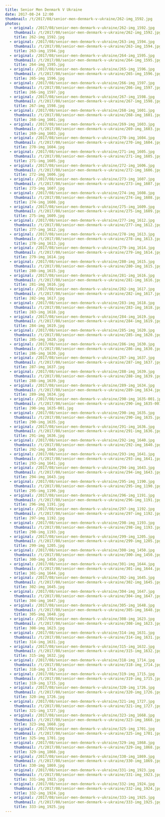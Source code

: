 ```yaml
---
title: Senior Men Denmark V Ukraine
date: 2017-08-24 12:00
thumbnail: /t/2017/08/senior-men-denmark-v-ukraine/262-img_1592.jpg
photos:
  - original: /2017/08/senior-men-denmark-v-ukraine/262-img_1592.jpg
    thumbnail: /t/2017/08/senior-men-denmark-v-ukraine/262-img_1592.jpg
    title: 262-img_1592.jpg
  - original: /2017/08/senior-men-denmark-v-ukraine/263-img_1594.jpg
    thumbnail: /t/2017/08/senior-men-denmark-v-ukraine/263-img_1594.jpg
    title: 263-img_1594.jpg
  - original: /2017/08/senior-men-denmark-v-ukraine/264-img_1595.jpg
    thumbnail: /t/2017/08/senior-men-denmark-v-ukraine/264-img_1595.jpg
    title: 264-img_1595.jpg
  - original: /2017/08/senior-men-denmark-v-ukraine/265-img_1596.jpg
    thumbnail: /t/2017/08/senior-men-denmark-v-ukraine/265-img_1596.jpg
    title: 265-img_1596.jpg
  - original: /2017/08/senior-men-denmark-v-ukraine/266-img_1597.jpg
    thumbnail: /t/2017/08/senior-men-denmark-v-ukraine/266-img_1597.jpg
    title: 266-img_1597.jpg
  - original: /2017/08/senior-men-denmark-v-ukraine/267-img_1598.jpg
    thumbnail: /t/2017/08/senior-men-denmark-v-ukraine/267-img_1598.jpg
    title: 267-img_1598.jpg
  - original: /2017/08/senior-men-denmark-v-ukraine/268-img_1601.jpg
    thumbnail: /t/2017/08/senior-men-denmark-v-ukraine/268-img_1601.jpg
    title: 268-img_1601.jpg
  - original: /2017/08/senior-men-denmark-v-ukraine/269-img_1603.jpg
    thumbnail: /t/2017/08/senior-men-denmark-v-ukraine/269-img_1603.jpg
    title: 269-img_1603.jpg
  - original: /2017/08/senior-men-denmark-v-ukraine/270-img_1604.jpg
    thumbnail: /t/2017/08/senior-men-denmark-v-ukraine/270-img_1604.jpg
    title: 270-img_1604.jpg
  - original: /2017/08/senior-men-denmark-v-ukraine/271-img_1605.jpg
    thumbnail: /t/2017/08/senior-men-denmark-v-ukraine/271-img_1605.jpg
    title: 271-img_1605.jpg
  - original: /2017/08/senior-men-denmark-v-ukraine/272-img_1606.jpg
    thumbnail: /t/2017/08/senior-men-denmark-v-ukraine/272-img_1606.jpg
    title: 272-img_1606.jpg
  - original: /2017/08/senior-men-denmark-v-ukraine/273-img_1607.jpg
    thumbnail: /t/2017/08/senior-men-denmark-v-ukraine/273-img_1607.jpg
    title: 273-img_1607.jpg
  - original: /2017/08/senior-men-denmark-v-ukraine/274-img_1608.jpg
    thumbnail: /t/2017/08/senior-men-denmark-v-ukraine/274-img_1608.jpg
    title: 274-img_1608.jpg
  - original: /2017/08/senior-men-denmark-v-ukraine/275-img_1609.jpg
    thumbnail: /t/2017/08/senior-men-denmark-v-ukraine/275-img_1609.jpg
    title: 275-img_1609.jpg
  - original: /2017/08/senior-men-denmark-v-ukraine/277-img_1612.jpg
    thumbnail: /t/2017/08/senior-men-denmark-v-ukraine/277-img_1612.jpg
    title: 277-img_1612.jpg
  - original: /2017/08/senior-men-denmark-v-ukraine/278-img_1613.jpg
    thumbnail: /t/2017/08/senior-men-denmark-v-ukraine/278-img_1613.jpg
    title: 278-img_1613.jpg
  - original: /2017/08/senior-men-denmark-v-ukraine/279-img_1614.jpg
    thumbnail: /t/2017/08/senior-men-denmark-v-ukraine/279-img_1614.jpg
    title: 279-img_1614.jpg
  - original: /2017/08/senior-men-denmark-v-ukraine/280-img_1615.jpg
    thumbnail: /t/2017/08/senior-men-denmark-v-ukraine/280-img_1615.jpg
    title: 280-img_1615.jpg
  - original: /2017/08/senior-men-denmark-v-ukraine/281-img_1616.jpg
    thumbnail: /t/2017/08/senior-men-denmark-v-ukraine/281-img_1616.jpg
    title: 281-img_1616.jpg
  - original: /2017/08/senior-men-denmark-v-ukraine/282-img_1617.jpg
    thumbnail: /t/2017/08/senior-men-denmark-v-ukraine/282-img_1617.jpg
    title: 282-img_1617.jpg
  - original: /2017/08/senior-men-denmark-v-ukraine/283-img_1618.jpg
    thumbnail: /t/2017/08/senior-men-denmark-v-ukraine/283-img_1618.jpg
    title: 283-img_1618.jpg
  - original: /2017/08/senior-men-denmark-v-ukraine/284-img_1619.jpg
    thumbnail: /t/2017/08/senior-men-denmark-v-ukraine/284-img_1619.jpg
    title: 284-img_1619.jpg
  - original: /2017/08/senior-men-denmark-v-ukraine/285-img_1620.jpg
    thumbnail: /t/2017/08/senior-men-denmark-v-ukraine/285-img_1620.jpg
    title: 285-img_1620.jpg
  - original: /2017/08/senior-men-denmark-v-ukraine/286-img_1630.jpg
    thumbnail: /t/2017/08/senior-men-denmark-v-ukraine/286-img_1630.jpg
    title: 286-img_1630.jpg
  - original: /2017/08/senior-men-denmark-v-ukraine/287-img_1637.jpg
    thumbnail: /t/2017/08/senior-men-denmark-v-ukraine/287-img_1637.jpg
    title: 287-img_1637.jpg
  - original: /2017/08/senior-men-denmark-v-ukraine/288-img_1639.jpg
    thumbnail: /t/2017/08/senior-men-denmark-v-ukraine/288-img_1639.jpg
    title: 288-img_1639.jpg
  - original: /2017/08/senior-men-denmark-v-ukraine/289-img_1634.jpg
    thumbnail: /t/2017/08/senior-men-denmark-v-ukraine/289-img_1634.jpg
    title: 289-img_1634.jpg
  - original: /2017/08/senior-men-denmark-v-ukraine/290-img_1635-001.jpg
    thumbnail: /t/2017/08/senior-men-denmark-v-ukraine/290-img_1635-001.jpg
    title: 290-img_1635-001.jpg
  - original: /2017/08/senior-men-denmark-v-ukraine/290-img_1635.jpg
    thumbnail: /t/2017/08/senior-men-denmark-v-ukraine/290-img_1635.jpg
    title: 290-img_1635.jpg
  - original: /2017/08/senior-men-denmark-v-ukraine/291-img_1636.jpg
    thumbnail: /t/2017/08/senior-men-denmark-v-ukraine/291-img_1636.jpg
    title: 291-img_1636.jpg
  - original: /2017/08/senior-men-denmark-v-ukraine/292-img_1640.jpg
    thumbnail: /t/2017/08/senior-men-denmark-v-ukraine/292-img_1640.jpg
    title: 292-img_1640.jpg
  - original: /2017/08/senior-men-denmark-v-ukraine/293-img_1641.jpg
    thumbnail: /t/2017/08/senior-men-denmark-v-ukraine/293-img_1641.jpg
    title: 293-img_1641.jpg
  - original: /2017/08/senior-men-denmark-v-ukraine/294-img_1643.jpg
    thumbnail: /t/2017/08/senior-men-denmark-v-ukraine/294-img_1643.jpg
    title: 294-img_1643.jpg
  - original: /2017/08/senior-men-denmark-v-ukraine/295-img_1190.jpg
    thumbnail: /t/2017/08/senior-men-denmark-v-ukraine/295-img_1190.jpg
    title: 295-img_1190.jpg
  - original: /2017/08/senior-men-denmark-v-ukraine/296-img_1191.jpg
    thumbnail: /t/2017/08/senior-men-denmark-v-ukraine/296-img_1191.jpg
    title: 296-img_1191.jpg
  - original: /2017/08/senior-men-denmark-v-ukraine/297-img_1192.jpg
    thumbnail: /t/2017/08/senior-men-denmark-v-ukraine/297-img_1192.jpg
    title: 297-img_1192.jpg
  - original: /2017/08/senior-men-denmark-v-ukraine/298-img_1193.jpg
    thumbnail: /t/2017/08/senior-men-denmark-v-ukraine/298-img_1193.jpg
    title: 298-img_1193.jpg
  - original: /2017/08/senior-men-denmark-v-ukraine/299-img_1205.jpg
    thumbnail: /t/2017/08/senior-men-denmark-v-ukraine/299-img_1205.jpg
    title: 299-img_1205.jpg
  - original: /2017/08/senior-men-denmark-v-ukraine/300-img_1450.jpg
    thumbnail: /t/2017/08/senior-men-denmark-v-ukraine/300-img_1450.jpg
    title: 300-img_1450.jpg
  - original: /2017/08/senior-men-denmark-v-ukraine/301-img_1644.jpg
    thumbnail: /t/2017/08/senior-men-denmark-v-ukraine/301-img_1644.jpg
    title: 301-img_1644.jpg
  - original: /2017/08/senior-men-denmark-v-ukraine/302-img_1645.jpg
    thumbnail: /t/2017/08/senior-men-denmark-v-ukraine/302-img_1645.jpg
    title: 302-img_1645.jpg
  - original: /2017/08/senior-men-denmark-v-ukraine/304-img_1647.jpg
    thumbnail: /t/2017/08/senior-men-denmark-v-ukraine/304-img_1647.jpg
    title: 304-img_1647.jpg
  - original: /2017/08/senior-men-denmark-v-ukraine/305-img_1648.jpg
    thumbnail: /t/2017/08/senior-men-denmark-v-ukraine/305-img_1648.jpg
    title: 305-img_1648.jpg
  - original: /2017/08/senior-men-denmark-v-ukraine/308-img_1623.jpg
    thumbnail: /t/2017/08/senior-men-denmark-v-ukraine/308-img_1623.jpg
    title: 308-img_1623.jpg
  - original: /2017/08/senior-men-denmark-v-ukraine/314-img_1631.jpg
    thumbnail: /t/2017/08/senior-men-denmark-v-ukraine/314-img_1631.jpg
    title: 314-img_1631.jpg
  - original: /2017/08/senior-men-denmark-v-ukraine/315-img_1632.jpg
    thumbnail: /t/2017/08/senior-men-denmark-v-ukraine/315-img_1632.jpg
    title: 315-img_1632.jpg
  - original: /2017/08/senior-men-denmark-v-ukraine/318-img_1714.jpg
    thumbnail: /t/2017/08/senior-men-denmark-v-ukraine/318-img_1714.jpg
    title: 318-img_1714.jpg
  - original: /2017/08/senior-men-denmark-v-ukraine/319-img_1715.jpg
    thumbnail: /t/2017/08/senior-men-denmark-v-ukraine/319-img_1715.jpg
    title: 319-img_1715.jpg
  - original: /2017/08/senior-men-denmark-v-ukraine/320-img_1726.jpg
    thumbnail: /t/2017/08/senior-men-denmark-v-ukraine/320-img_1726.jpg
    title: 320-img_1726.jpg
  - original: /2017/08/senior-men-denmark-v-ukraine/321-img_1727.jpg
    thumbnail: /t/2017/08/senior-men-denmark-v-ukraine/321-img_1727.jpg
    title: 321-img_1727.jpg
  - original: /2017/08/senior-men-denmark-v-ukraine/323-img_1668.jpg
    thumbnail: /t/2017/08/senior-men-denmark-v-ukraine/323-img_1668.jpg
    title: 323-img_1668.jpg
  - original: /2017/08/senior-men-denmark-v-ukraine/325-img_1701.jpg
    thumbnail: /t/2017/08/senior-men-denmark-v-ukraine/325-img_1701.jpg
    title: 325-img_1701.jpg
  - original: /2017/08/senior-men-denmark-v-ukraine/329-img_1868.jpg
    thumbnail: /t/2017/08/senior-men-denmark-v-ukraine/329-img_1868.jpg
    title: 329-img_1868.jpg
  - original: /2017/08/senior-men-denmark-v-ukraine/330-img_1869.jpg
    thumbnail: /t/2017/08/senior-men-denmark-v-ukraine/330-img_1869.jpg
    title: 330-img_1869.jpg
  - original: /2017/08/senior-men-denmark-v-ukraine/331-img_1923.jpg
    thumbnail: /t/2017/08/senior-men-denmark-v-ukraine/331-img_1923.jpg
    title: 331-img_1923.jpg
  - original: /2017/08/senior-men-denmark-v-ukraine/332-img_1924.jpg
    thumbnail: /t/2017/08/senior-men-denmark-v-ukraine/332-img_1924.jpg
    title: 332-img_1924.jpg
  - original: /2017/08/senior-men-denmark-v-ukraine/333-img_1925.jpg
    thumbnail: /t/2017/08/senior-men-denmark-v-ukraine/333-img_1925.jpg
    title: 333-img_1925.jpg
---
```

